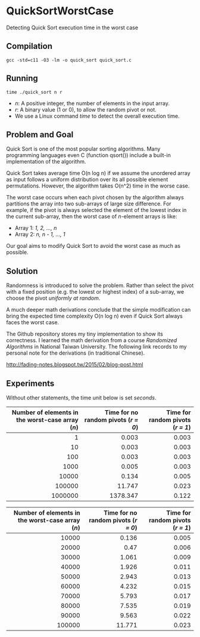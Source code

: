 # QuickSortWorstCase
Detecting Quick Sort execution time in the worst case

## Compilation

```
gcc -std=c11 -O3 -lm -o quick_sort quick_sort.c
```

## Running

```
time ./quick_sort n r
```

* *n*: A positive integer, the number of elements in the input array.
* *r*: A binary value (1 or 0), to allow the random pivot or not.
* We use a Linux command *time* to detect the overall execution time.

## Problem and Goal

Quick Sort is one of the most popular sorting algorithms.
Many programming languages even C (function qsort()) include a built-in implementation of the algorithm.

Quick Sort takes average time O(n log n) if we assume the unordered array as input follows a uniform distribution over its all possible element permutations.
However, the algorithm takes O(n^2) time in the worse case.

The worst case occurs when each pivot chosen by the algorithm always partitions the array into two sub-arrays of large size difference.
For example, if the pivot is always selected the element of the lowest index in the current sub-array, then the worst case of *n*-element arrays is like:

* Array 1: *1, 2, ..., n*
* Array 2: *n, n - 1, ..., 1*

Our goal aims to modify Quick Sort to avoid the worst case as much as possible.

## Solution

Randomness is introduced to solve the problem.
Rather than select the pivot with a fixed position (e.g. the lowest or highest index) of a sub-array,
we choose the pivot *uniformly at random*.

A much deeper math derivations conclude that the simple modification can bring the expected time complexity O(n log n) even if Quick Sort always faces the worst case.

The Github repository stores my tiny implementation to show its correctness.
I learned the math derivation from a course *Randomized Algorithms* in National Taiwan University.
The following link records to my personal note for the derivations (in traditional Chinese).

http://fading-notes.blogspot.tw/2015/02/blog-post.html

## Experiments

Without other statements, the time unit below is set *seconds*.

| Number of elements in the worst-case array (*n*) | Time for no random pivots (*r = 0*) | Time for random pivots (*r = 1*) |
| --------: | --------: | --------: |
| 1 | 	0.003 | 	0.003 | 
| 10 | 	0.003 | 	0.003 | 
| 100 | 	0.003 | 	0.003 | 
| 1000 | 	0.005 | 	0.003 | 
| 10000 | 	0.134 | 	0.005 | 
| 100000 | 	11.747 | 	0.023 | 
| 1000000 | 	1378.347 | 	0.122 | 

| Number of elements in the worst-case array (*n*) | Time for no random pivots (*r = 0*) | Time for random pivots (*r = 1*) |
| --------: | --------: | --------: |
| 10000 | 	0.136 | 	0.005 | 
| 20000 | 	0.47 | 	0.006 | 
| 30000 | 	1.061 | 	0.009 | 
| 40000 | 	1.926 | 	0.011 | 
| 50000 | 	2.943 | 	0.013 | 
| 60000 | 	4.232 | 	0.015 | 
| 70000 | 	5.793 | 	0.017 | 
| 80000 | 	7.535 | 	0.019 | 
| 90000 | 	9.563 | 	0.022 | 
| 100000 | 	11.771 | 	0.023 | 
